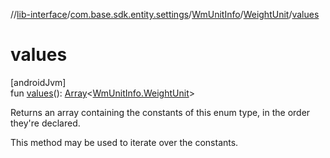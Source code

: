 //[lib-interface](../../../../index.md)/[com.base.sdk.entity.settings](../../index.md)/[WmUnitInfo](../index.md)/[WeightUnit](index.md)/[values](values.md)

# values

[androidJvm]\
fun [values](values.md)(): [Array](https://kotlinlang.org/api/latest/jvm/stdlib/kotlin/-array/index.html)&lt;[WmUnitInfo.WeightUnit](index.md)&gt;

Returns an array containing the constants of this enum type, in the order they're declared.

This method may be used to iterate over the constants.
